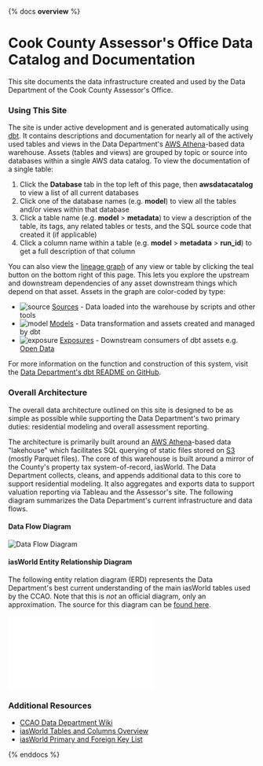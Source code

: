 {% docs __overview__ %}
# Cook County Assessor's Office Data Catalog and Documentation

This site documents the data infrastructure created and used by
the Data Department of the Cook County Assessor's Office.

### Using This Site

The site is under active development and is generated automatically
using [dbt](https://docs.getdbt.com/docs/introduction). It contains
descriptions and documentation for nearly all of the actively used tables
and views in the Data Department's
[AWS Athena](https://aws.amazon.com/athena/)-based data warehouse.
Assets (tables and views) are grouped by topic or source into databases within
a single AWS data catalog. To view the documentation of a single table:

1. Click the **Database** tab in the top left of this page,
   then **awsdatacatalog** to view a list of all current databases
2. Click one of the database names (e.g. **model**) to view all the tables
   and/or views within that database
3. Click a table name (e.g. **model** > **metadata**) to view a description
   of the table, its tags, any related tables or tests, and the SQL
   source code that created it (if applicable)
4. Click a column name within a table (e.g. **model** > **metadata** > **run_id**)
   to get a full description of that column

You can also view the
[lineage graph](https://docs.getdbt.com/terms/data-lineage) of any view
or table by clicking the teal button on the bottom right of this page. This
lets you explore the upstream and downstream dependencies of any asset
downstream things which depend on that asset. Assets in the graph are
color-coded by type:

- ![source](/data-architecture/assets/swatch-source.png) [Sources](https://docs.getdbt.com/docs/build/sources) - Data loaded into the warehouse by scripts and other tools
- ![model](/data-architecture/assets/swatch-model.png) [Models](https://docs.getdbt.com/docs/build/models) - Data transformation and assets created and managed by dbt
- ![exposure](/data-architecture/assets/swatch-exposure.png) [Exposures](https://docs.getdbt.com/docs/build/exposures) - Downstream consumers of dbt assets e.g. [Open Data](https://datacatalog.cookcountyil.gov/browse?tags=cook+county+assessor)

For more information on the function and construction of this system, visit the
[Data Department's dbt README on GitHub](https://github.com/ccao-data/data-architecture/tree/master/dbt#readme).

### Overall Architecture

The overall data architecture outlined on this site is designed to be as
simple as possible while supporting the Data Department's two primary duties:
residential modeling and overall assessment reporting.

The architecture is primarily built around an
[AWS Athena](https://aws.amazon.com/athena/)-based data "lakehouse" which
facilitates SQL querying of static files stored on [S3](https://aws.amazon.com/s3/)
(mostly Parquet files). The core of this warehouse is built around a mirror
of the County's property tax system-of-record, iasWorld. The Data Department
collects, cleans, and appends additional data to this core to support residential
modeling. It also aggregates and exports data to support valuation reporting
via Tableau and the Assessor's site. The following diagram summarizes the
Data Department's current infrastructure and data flows.

#### Data Flow Diagram

![Data Flow Diagram](/data-architecture/assets/dataflow-diagram.svg)

#### iasWorld Entity Relationship Diagram

The following entity relation diagram (ERD) represents the Data Department's
best current understanding of the main iasWorld tables used by the CCAO. Note
that this is _not_ an official diagram, only an approximation. The source for this
diagram can be [found here](https://lucid.app/lucidchart/da854c6c-eead-4d15-8989-8f2060e3ba71/edit?invitationId=inv_f226cccb-c40c-4260-8334-f2f6bae216aa).

![iasWorld ERD](/data-architecture/assets/iasworld-erd.pdf)

### Additional Resources

- [CCAO Data Department Wiki](https://github.com/ccao-data/wiki)
- [iasWorld Tables and Columns Overview](https://github.com/ccao-data/wiki/raw/master/Data/iasWorld-Tables.xlsx)
- [iasWorld Primary and Foreign Key List](https://github.com/ccao-data/wiki/raw/master/Data/iasWorld-PK-FK-2021-06-14.xlsx)

{% enddocs %}
